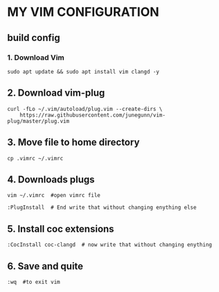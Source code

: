 # MY VIM CONFIGURATION

## build config

### 1. Download Vim
    sudo apt update && sudo apt install vim clangd -y
    
## 2. Download vim-plug
    curl -fLo ~/.vim/autoload/plug.vim --create-dirs \
        https://raw.githubusercontent.com/junegunn/vim-plug/master/plug.vim
    
## 3. Move file to home directory
    cp .vimrc ~/.vimrc
    
## 4. Downloads plugs
    vim ~/.vimrc  #open vimrc file
    
    :PlugInstall  # End write that without changing enything else

## 5. Install coc extensions
    :CocInstall coc-clangd  # now write that without changing enything

## 6. Save and quite
    :wq  #to exit vim
    
